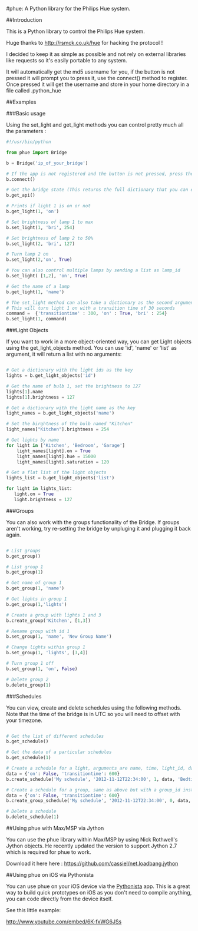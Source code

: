 #phue: A Python library for the Philips Hue system.

##Introduction

This is a Python library to control the Philips Hue system.

Huge thanks to http://rsmck.co.uk/hue for hacking the protocol !

I decided to keep it as simple as possible and not rely on external libraries like requests so it's easily portable to any system.

It will automatically get the md5 username for you, if the button is not pressed it will prompt you to press it, use the connect() method to register.  Once pressed it will get the username and store in your home directory in a file called .python_hue

##Examples

###Basic usage

Using the set_light and get_light methods you can control pretty much all the parameters :

```python
#!/usr/bin/python

from phue import Bridge

b = Bridge('ip_of_your_bridge')

# If the app is not registered and the button is not pressed, press the button and call connect() (this only needs to be run a single time)
b.connect()

# Get the bridge state (This returns the full dictionary that you can explore)
b.get_api()

# Prints if light 1 is on or not
b.get_light(1, 'on')

# Set brightness of lamp 1 to max
b.set_light(1, 'bri', 254)

# Set brightness of lamp 2 to 50%
b.set_light(2, 'bri', 127)

# Turn lamp 2 on
b.set_light(2,'on', True)

# You can also control multiple lamps by sending a list as lamp_id
b.set_light( [1,2], 'on', True)

# Get the name of a lamp
b.get_light(1, 'name')

# The set_light method can also take a dictionary as the second argument to do more fancy stuff
# This will turn light 1 on with a transition time of 30 seconds
command =  {'transitiontime' : 300, 'on' : True, 'bri' : 254}
b.set_light(1, command)
```

###Light Objects

If you want to work in a more object-oriented way, you can get Light objects using the get_light_objects method. You can use 'id', 'name' or 'list' as argument, it will return a list with no arguments:

```python

# Get a dictionary with the light ids as the key
lights = b.get_light_objects('id')

# Get the name of bulb 1, set the brightness to 127
lights[1].name
lights[1].brightness = 127

# Get a dictionary with the light name as the key
light_names = b.get_light_objects('name')

# Set the birghtness of the bulb named "Kitchen"
light_names["Kitchen"].brightness = 254

# Get lights by name
for light in ['Kitchen', 'Bedroom', 'Garage']
    light_names[light].on = True
    light_names[light].hue = 15000
    light_names[light].saturation = 120

# Get a flat list of the light objects
lights_list = b.get_light_objects('list')

for light in lights_list:
   light.on = True
   light.brightness = 127

```

###Groups

You can also work with the groups functionality of the Bridge. If groups aren't working, try re-setting the bridge by unpluging it and plugging it back again.

```python

# List groups
b.get_group()

# List group 1
b.get_group(1)

# Get name of group 1
b.get_group(1, 'name')

# Get lights in group 1
b.get_group(1,'lights')

# Create a group with lights 1 and 3
b.create_group('Kitchen', [1,3])

# Rename group with id 1
b.set_group(1, 'name', 'New Group Name')

# Change lights within group 1
b.set_group(1, 'lights', [3,4])

# Turn group 1 off
b.set_group(1, 'on', False)

# Delete group 2
b.delete_group(1)

```

###Schedules

You can view, create and delete schedules using the following methods.  Note that the time of the bridge is in UTC so you will need to offset with your timezone.

```python

# Get the list of different schedules
b.get_schedule()

# Get the data of a particular schedules
b.get_schedule(1)

# Create a schedule for a light, arguments are name, time, light_id, data (as a dictionary) and optional description
data = {'on': False, 'transitiontime': 600}
b.create_schedule('My schedule', '2012-11-12T22:34:00', 1, data, 'Bedtime' )

# Create a schedule for a group, same as above but with a group_id instead of light_id
data = {'on': False, 'transitiontime': 600}
b.create_group_schedule('My schedule', '2012-11-12T22:34:00', 0, data, 'Bedtime' )

# Delete a schedule
b.delete_schedule(1)

```

##Using phue with Max/MSP via Jython

You can use the phue library within Max/MSP by using Nick Rothwell's Jython objects.  He recently updated the version to support Jython 2.7 which is required for phue to work.

Download it here here : https://github.com/cassiel/net.loadbang.jython

##Using phue on iOS via Pythonista

You can use phue on your iOS device via the [Pythonista](http://omz-software.com/pythonista) app.
This is a great way to build quick prototypes on iOS as you don't need to compile anything, you can code directly from the device itself.

See this little example:

http://www.youtube.com/embed/6K-fxWG6JSs
